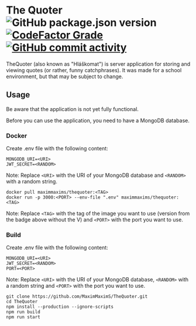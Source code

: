 # The Quoter ![GitHub package.json version](https://img.shields.io/github/package-json/v/MaximMaximS/TheQuoter?style=for-the-badge) [![CodeFactor Grade](https://img.shields.io/codefactor/grade/github/MaximMaximS/TheQuoter?style=for-the-badge)](https://www.codefactor.io/repository/github/maximmaxims/thequoter) [![GitHub commit activity](https://img.shields.io/github/commit-activity/m/MaximMaximS/TheQuoter?style=for-the-badge)](https://github.com/MaximMaximS/TheQuoter/commits/main)

TheQuoter (also known as "Hláškomat") is server application for storing and viewing quotes (or rather, funny catchphrases). It was made for a school environment, but that may be subject to change.

## Usage

Be aware that the application is not yet fully functional.

Before you can use the application, you need to have a MongoDB database.

### Docker

Create .env file with the following content:

```env
MONGODB_URI=<URI>
JWT_SECRET=<RANDOM>
```

Note: Replace `<URI>` with the URI of your MongoDB database and `<RANDOM>` with a random string.

```shell
docker pull maximmaxims/thequoter:<TAG>
docker run -p 3000:<PORT> --env-file ".env" maximmaxims/thequoter:<TAG>
```

Note: Replace `<TAG>` with the tag of the image you want to use (version from the badge above without the V) and `<PORT>` with the port you want to use.

### Build

Create .env file with the following content:

```env
MONGODB_URI=<URI>
JWT_SECRET=<RANDOM>
PORT=<PORT>
```

Note: Replace `<URI>` with the URI of your MongoDB database, `<RANDOM>` with a random string and `<PORT>` with the port you want to use.

```shell
git clone https://github.com/MaximMaximS/TheQuoter.git
cd TheQuoter
npm install --production --ignore-scripts
npm run build
npm run start
```
